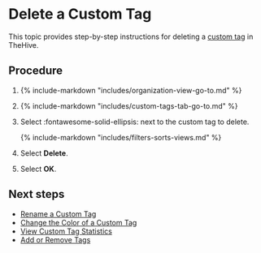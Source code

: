 # Delete a Custom Tag

<!-- md:permission `manageTag` -->

This topic provides step-by-step instructions for deleting a [custom tag](about-custom-tags.md) in TheHive.

<h2>Procedure</h2>

1. {% include-markdown "includes/organization-view-go-to.md" %}

2. {% include-markdown "includes/custom-tags-tab-go-to.md" %}

3. Select :fontawesome-solid-ellipsis: next to the custom tag to delete.

    {% include-markdown "includes/filters-sorts-views.md" %}

4. Select **Delete**.

5. Select **OK**.

<h2>Next steps</h2>

* [Rename a Custom Tag](rename-a-custom-tag.md)
* [Change the Color of a Custom Tag](change-the-color-of-a-custom-tag.md)
* [View Custom Tag Statistics](view-custom-tag-statistics.md)
* [Add or Remove Tags](../../../analyst-corner/cases/tags/add-remove-tags.md)